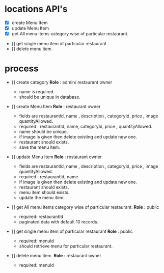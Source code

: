 # locations API's

- [x] create Menu Item
- [x] update Menu Item
- [x] get All menu items category wise of particular restaurant.
- [] get single menu item of particular restaurant
- [] delete menu item.

# process

- [] create category
  **Role** : admin/ restaurant owner

  - name is required
  - should be unique in database.

- [] create Menu Item
  **Role** : restaurant owner

  - fields are restaurantId, name , description , categoryId,
    price , image quantityAllowed.
  - required : restaurantId, name, categoryId,
    price , quantityAllowed.
  - name should be unique.
  - if image is given then delete existing and update new one.
  - restaurant should exists.
  - save the menu item.

- [] update Menu Item
  **Role** : restaurant owner
  - fields are restaurantId, name , description , categoryId,
    price , image quantityAllowed.
  - required : restaurantId, name
  - if image is given then delete existing and update new one.
  - restaurant should exists.
  - menu item should exists.
  - update the menu item.
- [] get All menu items category wise of particular restaurant.
  **Role** : public

  - required: restaurantId
  - paginated data with default 10 records.

- [] get single menu item of particular restaurant
  **Role** : public

  - required: menuId
  - should retrieve menu for particular restaurant.

- [] delete menu item.
  **Role** : restaurant owner
  - required: menuId
